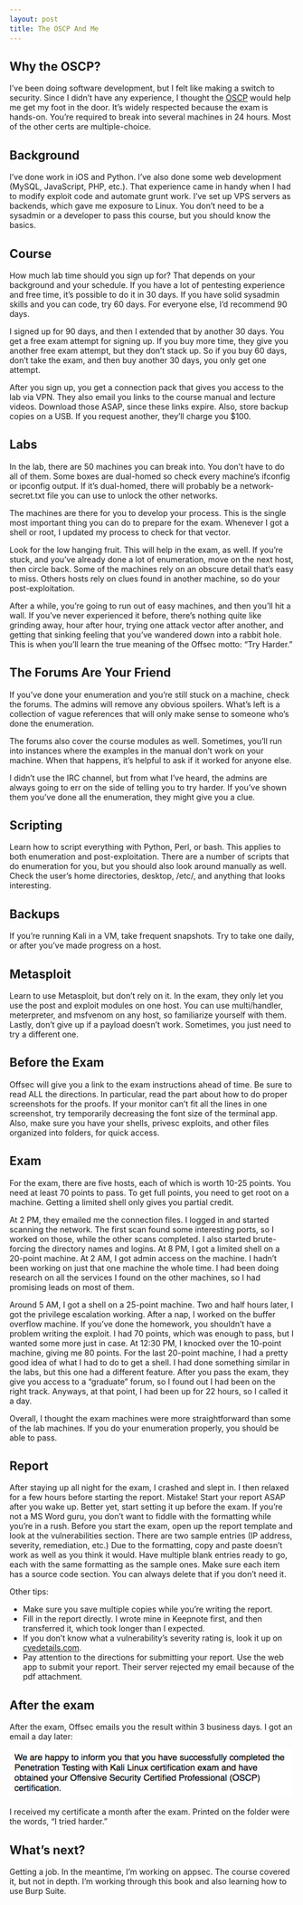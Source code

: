 ```yaml
---
layout: post
title: The OSCP And Me
---
```


## Why the OSCP?  

I’ve been doing software development, but I felt like making a switch to security.  Since I didn’t have any experience, I thought the [OSCP](https://www.offensive-security.com/information-security-certifications/oscp-offensive-security-certified-professional/) would help me get my foot in the door.  It’s widely respected because the exam is hands-on.  You’re required to break into several machines in 24 hours.  Most of the other certs are multiple-choice.

## Background

I’ve done work in iOS and Python.  I’ve also done some web development (MySQL, JavaScript, PHP, etc.).  That experience came in handy when I had to modify exploit code and automate grunt work.  I’ve set up VPS servers as backends, which gave me exposure to Linux. You don’t need to be a sysadmin or a developer to pass this course, but you should know the basics.

## Course

How much lab time should you sign up for?  That depends on your background and your schedule.  If you have a lot of pentesting experience and free time, it’s possible to do it in 30 days.  If you have solid sysadmin skills and you can code, try 60 days.  For everyone else, I’d recommend 90 days.

I signed up for 90 days, and then I extended that by another 30 days. You get a free exam attempt for signing up.  If you buy more time, they give you another free exam attempt, but they don’t stack up. So if you buy 60 days, don’t take the exam, and then buy another 30 days, you only get one attempt.

After you sign up, you get a connection pack that gives you access to the lab via VPN.  They also email you links to the course manual and lecture videos.  Download those ASAP, since these links expire.  Also, store backup copies on a USB.  If you request another, they’ll charge you $100.

## Labs

In the lab, there are 50 machines you can break into.    You don’t have to do all of them. Some boxes are dual-homed so check every machine’s ifconfig or ipconfig output.  If it’s dual-homed, there will probably be a network-secret.txt file you can use to unlock the other networks.

The machines are there for you to develop your process.  This is the single most important thing you can do to prepare for the exam.  Whenever I got a shell or root, I updated my process to check for that vector.  

Look for the low hanging fruit. This will help in the exam, as well.  If you’re stuck, and you’ve already done a lot of enumeration, move on the next host, then circle back. Some of the machines rely on an obscure detail that’s easy to miss.  Others hosts rely on clues found in another machine, so do your post-exploitation.

After a while, you’re going to run out of easy machines, and then you’ll hit a wall.  If you’ve never experienced it before, there’s nothing quite like grinding away, hour after hour, trying one attack vector after another, and getting that sinking feeling that you’ve wandered down into a rabbit hole.  This is when you’ll learn the true meaning of the Offsec motto: “Try Harder.”

## The Forums Are Your Friend

If you’ve done your enumeration and you’re still stuck on a machine, check the forums.  The admins will remove any obvious spoilers.  What’s left is a collection of vague references that will only make sense to someone who’s done the enumeration.

The forums also cover the course modules as well.  Sometimes, you’ll run into instances where the examples in the manual don’t work on your machine.  When that happens, it’s helpful to ask if it worked for anyone else.  

I didn’t use the IRC channel, but from what I’ve heard, the admins are always going to err on the side of telling you to try harder.  If you’ve shown them you’ve done all the enumeration, they might give you a clue.

## Scripting

Learn how to script everything with Python, Perl, or bash.  This applies to both enumeration and post-exploitation.  There are a number of scripts that do enumeration for you, but you should also look around manually as well.  Check the user’s home directories, desktop, /etc/, and anything that looks interesting.

## Backups

If you’re running Kali in a VM, take frequent snapshots.  Try to take one daily, or after you’ve made progress on a host.

## Metasploit

Learn to use Metasploit, but don’t rely on it.  In the exam, they only let you use the post and exploit modules on one host.  You can use multi/handler, meterpreter, and msfvenom on any host, so familiarize yourself with them.  Lastly, don’t give up if a payload doesn’t work. Sometimes, you just need to try a different one.

## Before the Exam

Offsec will give you a link to the exam instructions ahead of time.  Be sure to read ALL the directions.  In particular, read the part about how to do proper screenshots for the proofs.  If your monitor can’t fit all the lines in one screenshot, try temporarily decreasing the font size of the terminal app.  Also, make sure you have your shells, privesc exploits, and other files organized into folders, for quick access.

## Exam

For the exam, there are five hosts, each of which is worth 10-25 points. You need at least 70 points to pass.  To get full points, you need to get root on a machine.  Getting a limited shell only gives you partial credit.  

At 2 PM, they emailed me the connection files.  I logged in and started scanning the network.  The first scan found some interesting ports, so I worked on those, while the other scans completed. I also started brute-forcing the directory names and logins.    At 8 PM, I got a limited shell on a 20-point machine.  At 2 AM, I got admin access on the machine.   I hadn’t been working on just that one machine the whole time. I had been doing research on all the services I found on the other machines, so I had promising leads on most of them.

Around 5 AM, I got a shell on a 25-point machine.  Two and half hours later, I got the privilege escalation working.  After a nap, I worked on the buffer overflow machine.  If you’ve done the homework, you shouldn’t have a problem writing the exploit.  I had 70 points, which was enough to pass, but I wanted some more just in case.  At 12:30 PM, I knocked over the 10-point machine, giving me 80 points.  For the last 20-point machine, I had a pretty good idea of what I had to do to get a shell.  I had done something similar in the labs, but this one had a different feature.  After you pass the exam, they give you access to a “graduate” forum, so I found out I had been on the right track.  Anyways, at that point, I had been up for 22 hours, so I called it a day.

Overall, I thought the exam machines were more straightforward than some of the lab machines. If you do your enumeration properly, you should be able to pass.  

## Report

After staying up all night for the exam, I crashed and slept in.  I then relaxed for a few hours before starting the report.  Mistake!  Start your report ASAP after you wake up.  Better yet, start setting it up before the exam.  If you’re not a MS Word guru, you don’t want to fiddle with the formatting while you’re in a rush.  Before you start the exam, open up the report template and look at the vulnerabilities section.  There are two sample entries (IP address, severity, remediation, etc.)  Due to the formatting, copy and paste doesn’t work as well as you think it would.  Have multiple blank entries ready to go, each with the same formatting as the sample ones. Make sure each item has a source code section.  You can always delete that if you don’t need it.   

Other tips:

* Make sure you save multiple copies while you’re writing the report.  
* Fill in the report directly.  I wrote mine in Keepnote first, and then transferred it, which took longer than I expected.
* If you don’t know what a vulnerability’s severity rating is, look it up on [cvedetails.com](https://cvedetails.com).
* Pay attention to the directions for submitting your report. Use the web app to submit your report.  Their server rejected my email because of the pdf attachment.

## After the exam

After the exam, Offsec emails you the result within 3 business days.  I got an email a day later:

![alt text](/images/results.png "Results")

I received my certificate a month after the exam. Printed on the folder were the words, “I tried harder.”

## What’s next?

Getting a job.  In the meantime, I’m working on appsec.  The course covered it, but not in depth.  I’m working through this book and also learning how to use Burp Suite.  
